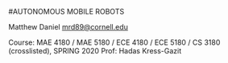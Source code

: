 #AUTONOMOUS MOBILE ROBOTS

Matthew Daniel
mrd89@cornell.edu

Course: MAE 4180 / MAE 5180 / ECE 4180 / ECE 5180 / CS 3180 (crosslisted), SPRING 2020
Prof: Hadas Kress-Gazit

